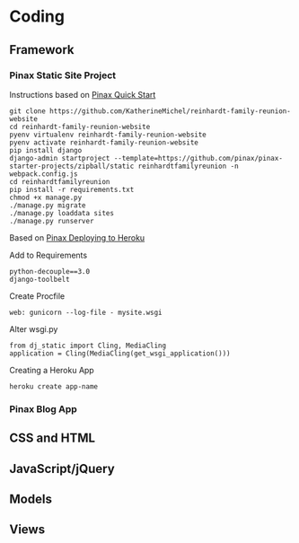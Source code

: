 # Coding

## Framework

### Pinax Static Site Project

Instructions based on [Pinax Quick Start](http://pinaxproject.com/pinax/quick_start)

    git clone https://github.com/KatherineMichel/reinhardt-family-reunion-website
    cd reinhardt-family-reunion-website
    pyenv virtualenv reinhardt-family-reunion-website
    pyenv activate reinhardt-family-reunion-website
    pip install django
    django-admin startproject --template=https://github.com/pinax/pinax-starter-projects/zipball/static reinhardtfamilyreunion -n webpack.config.js
    cd reinhardtfamilyreunion
    pip install -r requirements.txt
    chmod +x manage.py
    ./manage.py migrate
    ./manage.py loaddata sites
    ./manage.py runserver

Based on [Pinax Deploying to Heroku](http://pinaxproject.com/pinax/how-tos/deploy-to-heroku)

Add to Requirements

    python-decouple==3.0
    django-toolbelt

Create Procfile

    web: gunicorn --log-file - mysite.wsgi

Alter wsgi.py

    from dj_static import Cling, MediaCling
    application = Cling(MediaCling(get_wsgi_application()))

Creating a Heroku App

    heroku create app-name

### Pinax Blog App

## CSS and HTML

## JavaScript/jQuery

## Models

## Views
